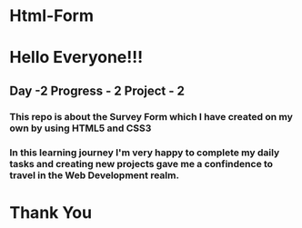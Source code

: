 # Html-Form
<h1>Hello Everyone!!!</h1>
<h2> Day -2 Progress - 2 Project - 2</h2>
<h3> This repo is about the Survey Form which I have created on my own by using HTML5 and CSS3 </h3>
<h3>In this learning journey I'm very happy to complete my daily tasks and creating new projects gave me a confindence to travel in the Web Development realm.</h3>
<h1>Thank You</h1>
